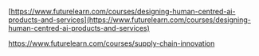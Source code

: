 
[https://www.futurelearn.com/courses/designing-human-centred-ai-products-and-services](https://www.futurelearn.com/courses/designing-human-centred-ai-products-and-services)

https://www.futurelearn.com/courses/supply-chain-innovation
